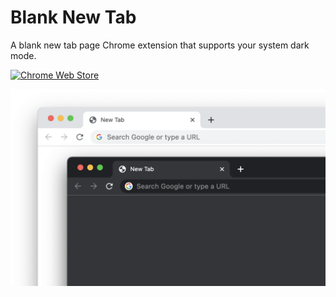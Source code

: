 # Blank New Tab

A blank new tab page Chrome extension that supports your system dark mode.<br>

[![Chrome Web Store](https://img.shields.io/chrome-web-store/v/nghggnkjhaidilgmjldjjeeilngmplij.svg?style=for-the-badge&color=4185f4)](https://chrome.google.com/webstore/detail/blank-new-tab/nghggnkjhaidilgmjldjjeeilngmplij)

  <img src="images/screenshot@2x.png" alt="screenshot of light and dark modes" width="550">
